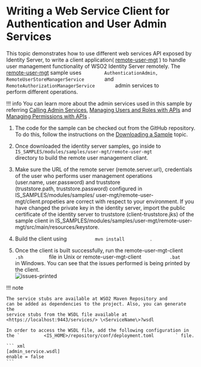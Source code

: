 # Writing a Web Service Client for Authentication and User Admin Services

This topic demonstrates how to use different web services API exposed by
Identity Server, to write a client application(
[remote-user-mgt](https://github.com/wso2/product-is/tree/release-5.3.0/modules/samples/user-mgt/remote-user-mgt)
) to handle user management functionality of WSO2 Identity Server
remotely. The
[remote-user-mgt](https://github.com/wso2/product-is/tree/release-5.3.0/modules/samples/user-mgt/remote-user-mgt)
sample uses
`         AuthenticationAdmin, RemoteUserStoreManagerService        `
and `         RemoteAuthorizationManagerService        ` admin services
to perform different operations.

!!! info 
    You can learn more about the admin services used in this sample by
    referring [Calling Admin
    Services](../../develop/calling-admin-services),
    [Managing Users and Roles with
    APIs](../../develop/managing-users-and-roles-with-apis)
    and [Managing Permissions with
    APIs](../../develop/managing-permissions-with-apis)
    .

1.  The code for the sample can be checked out from the GitHub
    repository. To do this, follow the instructions on the [Downloading
    a Sample](../../learn/downloading-a-sample)
    topic.
2.  Once downloaded the identity server samples, go inside to
    `           IS_SAMPLES/modules/samples/user-mgt/remote-user-mgt          `
    directory to build the remote user management cliant.

3.  Make sure the URL of the remote server
    (remote.server.url), credentials of the user who performs user
    management operations (user.name, user.password) and truststore
    (truststore.path, truststore.password) configured in
    IS\_SAMPLES/modules/samples/
    user-mgt/remote-user-mgt/client.propeties are correct with respect
    to your environment. If you have changed the private key in the
    identity server, import the public certificate of the identity
    server to truststore (client-truststore.jks) of the sample client in
    IS\_SAMPLES/modules/samples/user-mgt/remote-user-mgt/src/main/resources/keystore.

4.  Build the client using `           mvn install          ` .  

5.  Once the client is built successfully, run
    the remote-user-mgt-client `           .sh          ` file in Unix
    or remote-user-mgt-client `           .bat          ` in
    Windows. You can see that the issues performed is being printed by
    the client.  
    ![issues-printed](../assets/img/using-wso2-identity-server/issues-printed.png)   
      

!!! note
    
    The service stubs are available at WSO2 Maven Repository and
    can be added as dependencies to the project. Also, you can generate the
    service stubs from the WSDL file available at
    <https://localhost:9443/services/> \<ServiceName\>?wsdl
    
    In order to access the WSDL file, add the following configuration in
    the `         <IS_HOME>/repository/conf/deployment.toml        ` file.
    
    ``` xml
    [admin_service.wsdl]
    enable = false
    ```
    
